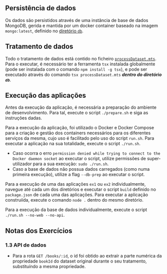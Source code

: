 ## Persistência de dados
Os dados são persistidos através de uma instância de base de dados MongoDB, gerida e mantida por um docker container baseado na imagem `mongo:latest`, definido no [diretório `db`](./db/Dockerfile).

## Tratamento de dados
Todo o tratamento de dados está contido no ficheiro [`processDataset.mts`](./db/processDataset.mts). Para o executar, é necessário ter a ferramenta `tsx` instalada globalmente (pode ser instalada com o comando `npm install -g tsx`), e pode ser executado através do comando `tsx processDataset.mts` ***dentro do diretório `db`***.

## Execução das aplicações
Antes da execução da aplicação, é necessária a preparação do ambiente de desenvolvimento. Para tal, execute o script `./prepare.sh` e siga as instruções dadas.

Para a execução da aplicação, foi utilizado o Docker e Docker Compose para a criação e gestão dos containers necessários para os diferentes serviços da mesma, cujo uso é facilitado pelo uso do script `run.sh`. Para executar a aplicação na sua totalidade, execute o script `./run.sh`. 

- Caso ocorra o erro `permission denied while trying to connect to the Docker daemon socket` ao executar o script, utilize permissões de super-utilizador para a sua execução: `sudo ./run.sh`.
- Caso a base de dados não possua dados carregados (como numa primeira execução), utilize a flag `--db-prep` ao executar o script.

Para a execução de uma das aplicações `ex1` ou `ex2` individualmente, navegue até cada um dos diretórios e executar o script `build` definido no `package.json` de cada uma das aplicações. Para executar a aplicação construiída, execute o comando `node .` dentro do mesmo diretório.

Para a execução da base de dados individualmente, execute o script `./run.sh --no-web --no-api`.

## Notas dos Exercícios

### 1.3 API de dados 
- Para a rota `GET /books/:id`, o id foi obtido ao extraír a parte numérica da propriedade `bookId` do dataset original durante o seu tratamento, substituíndo a mesma propriedade.